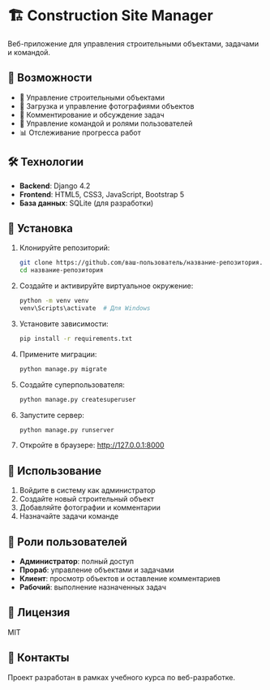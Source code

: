 # 🏗️ Construction Site Manager

Веб-приложение для управления строительными объектами, задачами и командой.

## 🚀 Возможности

- 📝 Управление строительными объектами
- 📸 Загрузка и управление фотографиями объектов
- 💬 Комментирование и обсуждение задач
- 👥 Управление командой и ролями пользователей
- 📊 Отслеживание прогресса работ

## 🛠 Технологии

- **Backend**: Django 4.2
- **Frontend**: HTML5, CSS3, JavaScript, Bootstrap 5
- **База данных**: SQLite (для разработки)

## 🚀 Установка

1. Клонируйте репозиторий:
   ```bash
   git clone https://github.com/ваш-пользователь/название-репозитория.git
   cd название-репозитория
   ```

2. Создайте и активируйте виртуальное окружение:
   ```bash
   python -m venv venv
   venv\Scripts\activate  # Для Windows
   ```

3. Установите зависимости:
   ```bash
   pip install -r requirements.txt
   ```

4. Примените миграции:
   ```bash
   python manage.py migrate
   ```

5. Создайте суперпользователя:
   ```bash
   python manage.py createsuperuser
   ```

6. Запустите сервер:
   ```bash
   python manage.py runserver
   ```

7. Откройте в браузере: http://127.0.0.1:8000

## 📝 Использование

1. Войдите в систему как администратор
2. Создайте новый строительный объект
3. Добавляйте фотографии и комментарии
4. Назначайте задачи команде

## 👥 Роли пользователей

- **Администратор**: полный доступ
- **Прораб**: управление объектами и задачами
- **Клиент**: просмотр объектов и оставление комментариев
- **Рабочий**: выполнение назначенных задач

## 📄 Лицензия

MIT

## 🤝 Контакты

Проект разработан в рамках учебного курса по веб-разработке.

